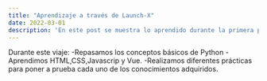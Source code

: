 ```yaml
---
title: "Aprendizaje a través de Launch-X"
date: 2022-03-01
description: 'En este post se muestra lo aprendido durante la primera parte del programa de Launch-X'
---
```


Durante este viaje:
  -Repasamos los conceptos básicos de Python
  -Aprendimos HTML,CSS,Javascrip y Vue.
  -Realizamos diferentes prácticas para poner a prueba cada uno de los conocimientos adquiridos.
